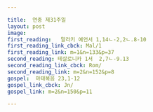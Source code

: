 ```yaml
---

title:  연중 제31주일
layout: post 
image:  
first_reading:   말라키 예언서 1,14ㄴ-2,2ㄴ.8-10
first_reading_link_cbck: Mal/1
first_reading_link: m=1&n=133&p=37
second_reading: 테살로니카 1서  2,7ㄴ-9.13 
second_reading_link_cbck: Rom/
second_reading_link: m=2&n=152&p=8
gospel:  마태복음 23,1-12
gospel_link_cbck: Jn/
gospel_link: m=2&n=150&p=11

---
```


